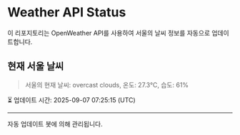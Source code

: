 
# Weather API Status

이 리포지토리는 OpenWeather API를 사용하여 서울의 날씨 정보를 자동으로 업데이트합니다.

## 현재 서울 날씨
> 서울의 현재 날씨: overcast clouds, 온도: 27.3°C, 습도: 61%

⏳ 업데이트 시간: 2025-09-07 07:25:15 (UTC)

---
자동 업데이트 봇에 의해 관리됩니다.
